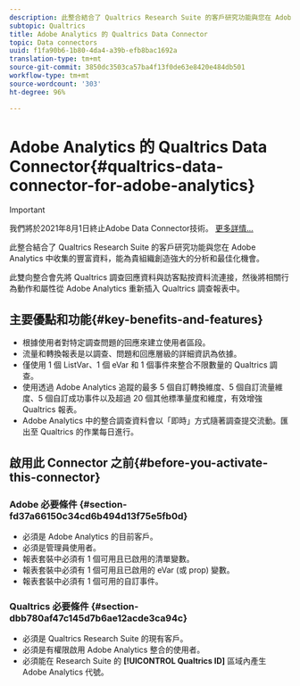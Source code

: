 ```yaml
---
description: 此整合結合了 Qualtrics Research Suite 的客戶研究功能與您在 Adobe Analytics 中收集的豐富資料，能為貴組織創造強大的分析和最佳化機會。
subtopic: Qualtrics
title: Adobe Analytics 的 Qualtrics Data Connector
topic: Data connectors
uuid: f1fa90b6-1b80-4da4-a39b-efb8bac1692a
translation-type: tm+mt
source-git-commit: 3850dc3503ca57ba4f13f0de63e8420e484db501
workflow-type: tm+mt
source-wordcount: '303'
ht-degree: 96%

---
```



# Adobe Analytics 的 Qualtrics Data Connector{#qualtrics-data-connector-for-adobe-analytics}

>[!IMPORTANT]
>
>我們將於2021年8月1日終止Adobe Data Connector技術。 [更多詳情...](/help/import/data-connectors/data-connectors-eol.md)

此整合結合了 Qualtrics Research Suite 的客戶研究功能與您在 Adobe Analytics 中收集的豐富資料，能為貴組織創造強大的分析和最佳化機會。

此雙向整合會先將 Qualtrics 調查回應資料與訪客點按資料流連接，然後將相關行為動作和屬性從 Adobe Analytics 重新插入 Qualtrics 調查報表中。

## 主要優點和功能{#key-benefits-and-features}

* 根據使用者對特定調查問題的回應來建立使用者區段。
* 流量和轉換報表是以調查、問題和回應層級的詳細資訊為依據。
* 僅使用 1 個 ListVar、1 個 eVar 和 1 個事件來整合不限數量的 Qualtrics 調查。
* 使用透過 Adobe Analytics 追蹤的最多 5 個自訂轉換維度、5 個自訂流量維度、5 個自訂成功事件以及超過 20 個其他標準量度和維度，有效增強 Qualtrics 報表。
* Adobe Analytics 中的整合調查資料會以「即時」方式隨著調查提交流動。匯出至 Qualtrics 的作業每日進行。

## 啟用此 Connector 之前{#before-you-activate-this-connector}

### Adobe 必要條件 {#section-fd37a66150c34cd6b494d13f75e5fb0d}

* 必須是 Adobe Analytics 的目前客戶。
* 必須是管理員使用者。
* 報表套裝中必須有 1 個可用且已啟用的清單變數。
* 報表套裝中必須有 1 個可用且已啟用的 eVar (或 prop) 變數。
* 報表套裝中必須有 1 個可用的自訂事件。

### Qualtrics 必要條件 {#section-dbb780af47c145d7b6ae12acde3ca94c}

* 必須是 Qualtrics Research Suite 的現有客戶。
* 必須是有權限啟用 Adobe Analytics 整合的使用者。
* 必須能在 Research Suite 的 **[!UICONTROL Qualtrics ID]** 區域內產生 Adobe Analytics 代號。
